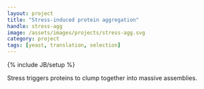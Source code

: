 ```yaml
---
layout: project
title: "Stress-induced protein aggregation"
handle: stress-agg
image: /assets/images/projects/stress-agg.svg
category: project
tags: [yeast, translation, selection]
---
```

{% include JB/setup %}

Stress triggers proteins to clump together into massive assemblies. 